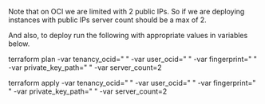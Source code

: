 Note that on OCI we are limited with 2 public IPs. So if we are deploying instances with public IPs server count should be a max of 2.

And also, to deploy run the following with appropriate values in variables below.

terraform plan -var tenancy_ocid=" " -var user_ocid=" " -var fingerprint=" " -var private_key_path=" " -var server_count=2

terraform apply -var tenancy_ocid=" " -var user_ocid=" " -var fingerprint=" " -var private_key_path=" " -var server_count=2
